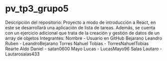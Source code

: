 # pv_tp3_grupo5

Descripción del repositorio:
    Proyecto a modo de introducción a React, en este se desarrollará una aplicación de lista de tareas. Además, se cuenta con un ejercicio adicional que trata de la creación y gestión de datos de un array de objetos 
Integrantes: 
Nombre - Usuario en GitHub
Bejarano Leandro Ruben - LeandroBejarano
Torres Nahuel Tobias - TorresNahuelTobias
Rearte Aldo Daniel - satan0600
Mayo Lucas - LucasMayo96
Salas Lautaro - Lautarosalas433